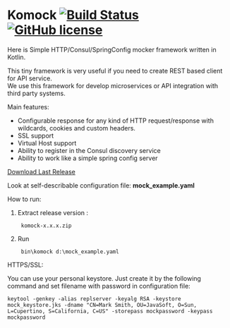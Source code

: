 # Komock [![Build Status](https://travis-ci.org/laviua/komock.svg?branch=master)](https://travis-ci.org/laviua/komock) [![GitHub license](https://img.shields.io/badge/license-Apache%20License%202.0-blue.svg?style=flat)](http://www.apache.org/licenses/LICENSE-2.0)
Here is Simple HTTP/Consul/SpringConfig mocker framework written in Kotlin.  

This tiny framework is very useful if you need to create REST based client for API service.  
We use this framework for develop microservices or API integration with third party systems.  

Main features:  
- Configurable response for any kind of HTTP request/response with wildcards, cookies and custom headers.
- SSL support
- Virtual Host support
- Ability to register in the Consul discovery service
- Ability to work like a simple spring config server

[Download Last Release](https://github.com/laviua/komock/releases/download/1.0.2/komock-1.0.1.zip)


Look at self-describable configuration file:
**mock_example.yaml** 

How to run:

1. Extract release version :
    
        komock-x.x.x.zip

3. Run

        bin\komock d:\mock_example.yaml

HTTPS/SSL:

You can use your personal keystore. Just create it by the following command and set filename with password in configuration file:

    keytool -genkey -alias replserver -keyalg RSA -keystore mock_keystore.jks -dname "CN=Mark Smith, OU=JavaSoft, O=Sun, L=Cupertino, S=California, C=US" -storepass mockpassword -keypass mockpassword
